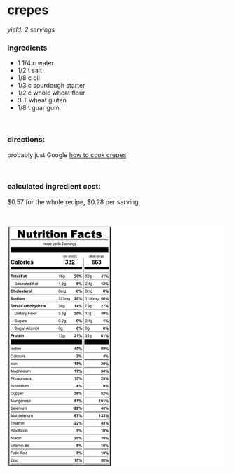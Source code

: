 # crepes
*yield: 2 servings*

### ingredients
- 1 1/4 c water
- 1/2 t salt
- 1/8 c oil
- 1/3 c sourdough starter
- 1/2 c whole wheat flour
- 3 T wheat gluten
- 1/8 t guar gum

<br>

### directions:

probably just Google [how to cook crepes](https://www.google.com/search?q=how+to+cook+crepes)


<br>

### calculated ingredient cost:

$0.57 for the whole recipe, $0.28 per serving

<br>

![crepes nutrition facts](../../source/nutrition/nutrition_labels/crepes/nutrition_facts.png)